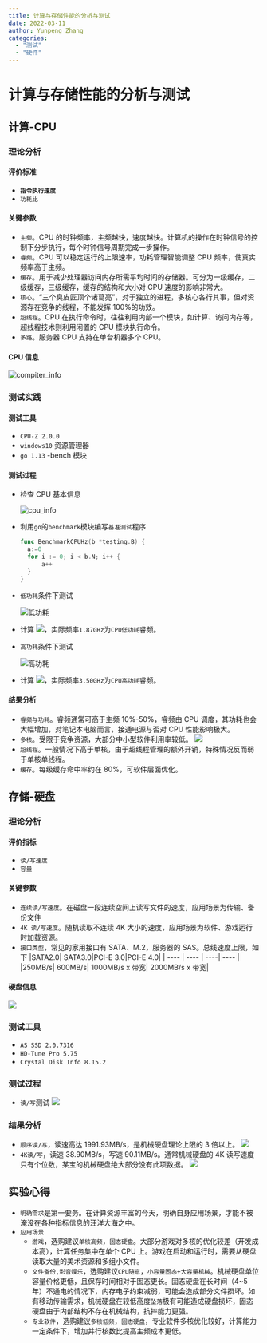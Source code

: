 ```yaml
---
title: 计算与存储性能的分析与测试
date: 2022-03-11
author: Yunpeng Zhang
categories:
  - "测试"
  - "硬件"
---
```


# 计算与存储性能的分析与测试

## 计算-CPU

### 理论分析

#### 评价标准

- **`指令执行速度`**
- `功耗比`

#### 关键参数

- `主频`。CPU 的时钟频率，主频越快，速度越快。计算机的操作在时钟信号的控制下分步执行，每个时钟信号周期完成一步操作。
- `睿频`。CPU 可以稳定运行的上限速率，功耗管理智能调整 CPU 频率，使真实频率高于主频。
- `缓存`。用于减少处理器访问内存所需平均时间的存储器。可分为一级缓存，二级缓存，三级缓存，缓存的结构和大小对 CPU 速度的影响非常大。
- `核心`。“三个臭皮匠顶个诸葛亮”，对于独立的进程，多核心各行其事，但对资源存在竞争的线程，不能发挥 100%的功效。
- `超线程`。CPU 在执行命令时，往往利用内部一个模块，如计算、访问内存等，超线程技术则利用闲置的 CPU 模块执行命令。
- `多路`。服务器 CPU 支持在单台机器多个 CPU。

#### CPU 信息

![compiter_info](CPU信息.png)

### 测试实践

#### 测试工具

- `CPU-Z 2.0.0`
- `windows10` 资源管理器
- `go 1.13` -bench 模块

#### 测试过程

- 检查 CPU 基本信息

  ![cpu_info](CPU信息.png)

- 利用`go`的`benchmark`模块编写`基准测试`程序

  ```go
  func BenchmarkCPUHz(b *testing.B) {
  	a:=0
  	for i := 0; i < b.N; i++ {
  		a++
  	}
  }
  ```

- `低功耗`条件下测试

  ![低功耗](低功耗CPU频率.png)

- 计算 ![](https://latex.codecogs.com/svg.image?\inline&space;\frac{1}{0.5350}=&space;1.87GHz)，实际频率`1.87GHz`为`CPU低功耗`睿频。
- `高功耗`条件下测试

  ![高功耗](高功耗CPU频率.png)

- 计算 ![](https://latex.codecogs.com/svg.image?\inline&space;\frac{1}{0.2859}=&space;3.50GHz)，实际频率`3.50GHz`为`CPU高功耗`睿频。

#### 结果分析

- `睿频与功耗`。睿频通常可高于主频 10%-50%，睿频由 CPU 调度，其功耗也会大幅增加，对笔记本电脑而言，接通电源与否对 CPU 性能影响极大。
- `多核`。受限于竞争资源，大部分中小型软件利用率较低。
  ![](多核.jpg)
- `超线程`。一般情况下高于单核，由于超线程管理的额外开销，特殊情况反而弱于单核单线程。
- `缓存`。每级缓存命中率约在 80%，可软件层面优化。

## 存储-硬盘

### 理论分析

#### 评价指标

- `读/写速度`
- `容量`

#### 关键参数

- `连续读/写速度`。在磁盘一段连续空间上读写文件的速度，应用场景为传输、备份文件
- `4K 读/写速度`。随机读取不连续 4K 大小的速度，应用场景为软件、游戏运行时加载资源。
- `接口类型`，常见的家用接口有 SATA、M.2，服务器的 SAS。总线速度上限，如下
  |SATA2.0| SATA3.0|PCI-E 3.0|PCI-E 4.0|
  | ---- | ---- | ----| ---- |
  |250MB/s| 600MB/s| 1000MB/s x 带宽| 2000MB/s x 带宽|

#### 硬盘信息

![](硬盘信息.png)

### 测试工具

- `AS SSD 2.0.7316`
- `HD-Tune Pro 5.75`
- `Crystal Disk Info 8.15.2`

### 测试过程

- `读/写`测试
  ![](读写测试.png)

### 结果分析

- `顺序读/写`，读速高达 1991.93MB/s，是机械硬盘理论上限的 3 倍以上。
  ![](顺序读写.png)
- `4K读/写`，读速 38.90MB/s，写速 90.11MB/s。通常机械硬盘的 4K 读写速度只有个位数，某宝的机械硬盘绝大部分没有此项数据。
  ![](4Krw.png)

## 实验心得

- `明确需求`是第一要务。在计算资源丰富的今天，明确自身应用场景，才能不被淹没在各种指标信息的汪洋大海之中。
- `应用场景`
  - `游戏`，选购建议`单核高频`，`固态硬盘`。大部分游戏对多核的优化较差（开发成本高），计算任务集中在单个 CPU 上。游戏在启动和运行时，需要从硬盘读取大量的美术资源和多组小文件。
  - `文件备份,影音娱乐`，选购建议`CPU随意`，`小容量固态+大容量机械`。机械硬盘单位容量价格更低，且保存时间相对于固态更长。固态硬盘在长时间（4~5 年）不通电的情况下，内存电子约束减弱，可能会造成部分文件损坏。如有移动传输需求，机械硬盘在较低高度`坠落`极有可能造成硬盘损坏，固态硬盘由于内部结构不存在机械结构，抗摔能力更强。
  - `专业软件`，选购建议`多核低频`，`固态硬盘`，专业软件多核优化较好，计算能力一定条件下，增加并行核数比提高主频成本更低。
